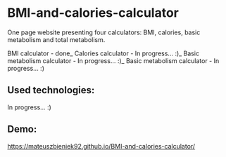 # BMI-and-calories-calculator

 One page website presenting four calculators: BMI, calories, basic metabolism and total metabolism.
 
 BMI calculator - done_
 Calories calculator - In progress... :)_
 Basic metabolism calculator - In progress... :)_
 Basic metabolism calculator - In progress... :)
 
## Used technologies: 

In progress... :)

## Demo:

https://mateuszbieniek92.github.io/BMI-and-calories-calculator/